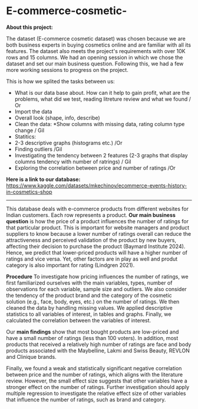 # E-commerce-cosmetic-
**About this project:**

The dataset (E-commerce cosmetic dataset) was chosen because we are both business experts in buying cosmetics online and are familiar with all its features. The dataset also meets the project's requirements with over 10K rows and 15 columns.
We had an opening session in which we chose the dataset and set our main business question. Following this, we had a few more working sessions to progress on the project.

This is how we splited the tasks between us:
  
*   What is our data base about. How can it help to gain profit, what are the problems, what did we test, reading litreture review and what we found / Or
*   Import the data
*   Overall look (shape, info, describe)
*   Clean the data:
      *Show columns with missing data, rating column type change / Gil  
*   Statitics:
*    2-3 descriptive graphs (histograms etc.) /Or
*    Finding outliers /Gil
*    Investigating the tendency between 2 features (2-3 graphs that display columns tendency with number of ratrings) / Gil
*    Exploring the correlation between price and number of ratings /Or

**Here is a link to our database:**
https://www.kaggle.com/datasets/mkechinov/ecommerce-events-history-in-cosmetics-shop

---
This database deals with e-commerce products from different websites for Indian customers. Each row represents a product.
**Our main business question** is how the price of a product influences the number of ratings for that particular product. This is important for website managers and product suppliers to know because a lower number of ratings overall can reduce the attractiveness and perceived validation of the product by new buyers, affecting their decision to purchase the product (Baymard Institute 2024). Hence,  we predict that lower-priced products will have a higher number of ratings and vice versa. Yet, other factors are in play as well and produt category is also important for rating (Lindgren 2021).

**Procedure**
To investigate how pricing influences the number of ratings, we first familiarized ourselves with the main variables, types, number of observations for each variable, sample size and outliers. We also consider the tendency of the product brand and the category of the cosmetic solution (e.g., face, body, eyes, etc.) on the number of ratings. We then cleaned the data by handling missing values. We applied descriptive statistics to all variables of interest, in tables and graphs. Finally, we calculated the correlation between the variables of interest.

Our **main findings** show that most bought products are low-priced and have a small number of ratings (less than 100 voters). In addition, most products that received a relatively high number of ratings are face and body products associated with the Maybelline, Lakmi and Swiss Beauty, REVLON and Clinique brands.

Finally, we found a weak and statistically significant negative correlation between price and the number of ratings, which aligns with the literature review. However, the small effect size suggests that other variables have a stronger effect on the number of ratings. Further investigation should apply multiple regression to investigate the relative effect size of other variables that influence the number of ratings, such as brand and category.




